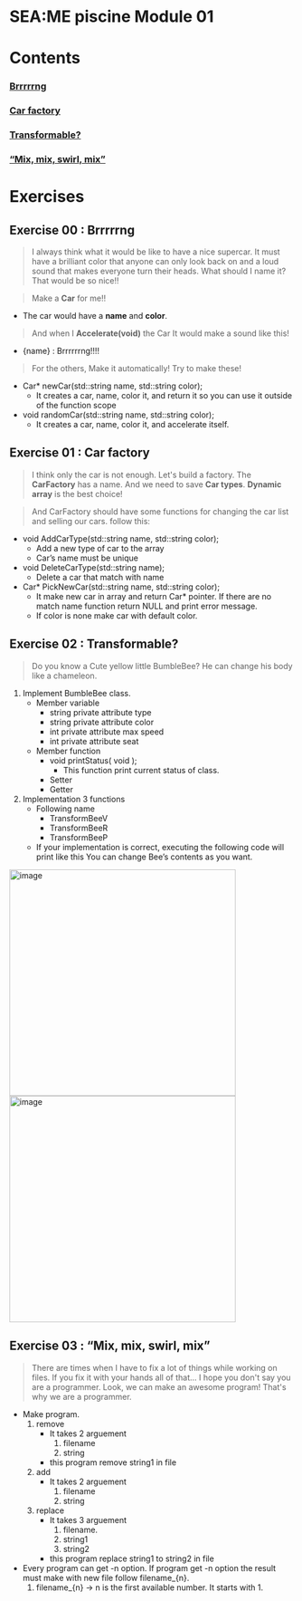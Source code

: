 # SEA:ME piscine Module 01

# Contents

### [Brrrrrng](#exercise-00--brrrrrng)
### [Car factory](#exercise-01--car-factory)
### [Transformable?](#exercise-02--transformable)
### [“Mix, mix, swirl, mix”](#exercise-03--mix-mix-swirl-mix)


# Exercises

## Exercise 00 : Brrrrrng
> I always think what it would be like to have a nice supercar. It must have a brilliant color that anyone can only look back on and a loud sound that makes everyone turn their heads. What should I name it? That would be so nice!!

> Make a **Car** for me!!
- The car would have a **name** and **color**.

> And when I **Accelerate(void)** the Car It would make a sound like this!

- {name} : Brrrrrrng!!!!

> For the others, Make it automatically! Try to make these!

- Car* newCar(std::string name, std::string color);
    - It creates a car, name, color it, and return it so you can use it outside of the function scope
- void randomCar(std::string name, std::string color);
    - It creates a car, name, color it, and accelerate itself.

## Exercise 01 : Car factory

> I think only the car is not enough. Let's build a factory.
The **CarFactory** has a name. And we need to save **Car types**. **Dynamic array** is the best choice!

> And CarFactory should have some functions for changing the car list and selling our cars.
follow this: 

- void AddCarType(std::string name, std::string color);
    - Add a new type of car to the array
    - Car’s name must be unique
- void  DeleteCarType(std::string name);
    - Delete a car that match with name
- Car* PickNewCar(std::string name, std::string color);
    - It make new car in array and return Car* pointer. If there are no match name function return NULL and print error message.
    - If color is none make car with default color.

## Exercise 02 : Transformable?
> Do you know a Cute yellow little BumbleBee? He can change his body like a chameleon.

1. Implement BumbleBee class.
    - Member variable
        - string private attribute type
        - string private attribute color
        - int private attribute max speed
        - int private attribute seat
    - Member function
        - void printStatus( void );
            - This function print current status of class.
        - Setter
        - Getter
2. Implementation 3 functions
    - Following name
        - TransformBeeV
        - TransformBeeR
        - TransformBeeP
    - If your implementation is correct, executing the following code will print like this
    You can change Bee’s contents as you want.

<img width="400" alt="image" src="https://user-images.githubusercontent.com/54701846/217396128-ad543814-7d79-49c2-9bba-00db3d3248c6.png"> 

<img width="400" alt="image" src="https://user-images.githubusercontent.com/54701846/217396207-45c991e5-99bf-4026-84df-c83bfdfe47d8.png"> 


## Exercise 03 : “Mix, mix, swirl, mix”
> There are times when I have to fix a lot of things while working on files. If you fix it with your hands all of that... I hope you don't say you are a programmer. Look, we can make an awesome program! That's why we are a programmer.

-  Make program.
    1. remove
        - It takes 2 arguement
            1. filename
            2. string
        - this program remove string1 in file
    2. add
        - It takes 2 arguement
            1. filename
            2. string
    3. replace
        - It takes 3 arguement
            1. filename. 
            2. string1
            3. string2
        - this program replace string1 to string2 in file
-  Every program can get -n option. If program get -n option the result must make with new file follow filename_{n}.
    1. filename_{n} → n is the first available number. It starts with 1.